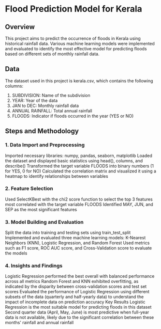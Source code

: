 # Flood Prediction Model for Kerala
## Overview
This project aims to predict the occurrence of floods in Kerala using historical rainfall data. Various machine learning models were implemented and evaluated to identify the most effective model for predicting floods based on different sets of monthly rainfall data.

## Data
The dataset used in this project is kerala.csv, which contains the following columns:

1. SUBDIVISION: Name of the subdivision
2. YEAR: Year of the data
3. JAN to DEC: Monthly rainfall data
4. ANNUAL RAINFALL: Total annual rainfall
5. FLOODS: Indicator if floods occurred in the year (YES or NO)
## Steps and Methodology
### 1. Data Import and Preprocessing
Imported necessary libraries: numpy, pandas, seaborn, matplotlib
Loaded the dataset and displayed basic statistics using head(), columns, and describe()
Transformed the target variable FLOODS into binary numbers (1 for YES, 0 for NO)
Calculated the correlation matrix and visualized it using a heatmap to identify relationships between variables
### 2. Feature Selection
Used SelectKBest with the chi2 score function to select the top 3 features most correlated with the target variable FLOODS
Identified MAY, JUN, and SEP as the most significant features
### 3. Model Building and Evaluation
Split the data into training and testing sets using train_test_split
Implemented and evaluated three machine learning models: K-Nearest Neighbors (KNN), Logistic Regression, and Random Forest
Used metrics such as F1 score, ROC AUC score, and Cross-Validation score to evaluate the models
### 4. Insights and Findings
Logistic Regression performed the best overall with balanced performance across all metrics
Random Forest and KNN exhibited overfitting, as indicated by the disparity between cross-validation scores and test set scores
Evaluated the performance of Logistic Regression using different subsets of the data (quarterly and half-yearly data) to understand the impact of incomplete data on prediction accuracy
Key Results
Logistic Regression is the most suitable model for predicting floods in this dataset
Second quarter data (April, May, June) is most predictive when full-year data is not available, likely due to the significant correlation between these months' rainfall and annual rainfall
